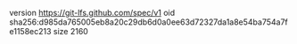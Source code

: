 version https://git-lfs.github.com/spec/v1
oid sha256:d985da765005eb8a20c29db6d0a0ee63d72327da1a8e54ba754a7fe1158ec213
size 2160
